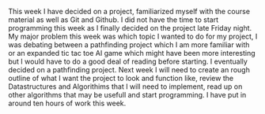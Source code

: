 This week I have decided on a project, familiarized myself with the course material as well as Git and Github. I did not have the time to start programming this week as I finally decided on the project late Friday night. My major problem this week was which topic I wanted to do for my project, I was debating between a pathfinding project which I am more familiar with or an expanded tic tac toe AI game which might have been more interesting but I would have to do a good deal of reading before starting. I eventually decided on a pathfinding project. Next week I will need to create an rough outline of what I want the project to look and function like, review the Datastructures and Algorithims that I will need to implement, read up on other algorithms that may be usefull and start programming. I have put in around ten hours of work this week.  
 
